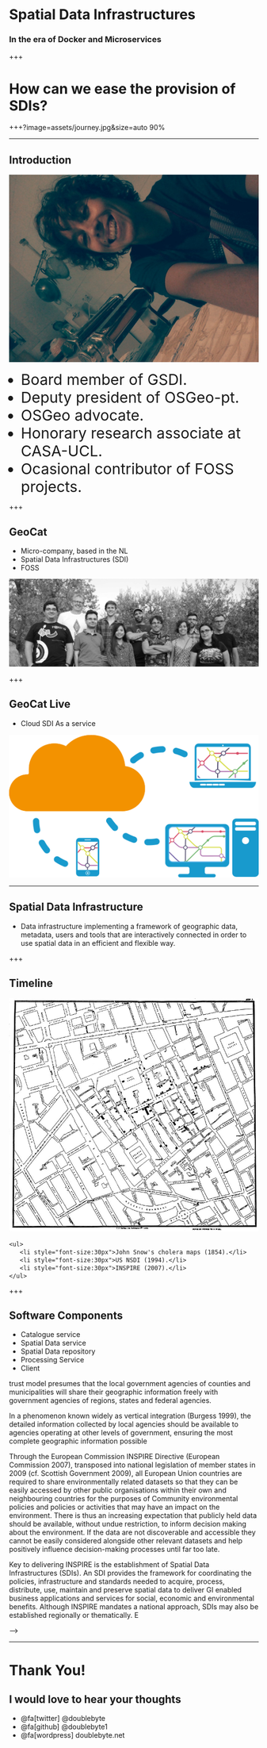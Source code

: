# Spatial Data Infrastructures
### In the era of Docker and Microservices
+++

# How can we ease the provision of SDIs?

+++?image=assets/journey.jpg&size=auto 90%

---
## Introduction
<!-- Who am I?-->
<div id="container">
  <div id="content">
    <img src="https://raw.githubusercontent.com/doublebyte1/keynotes/master/assets/pasta_fresca.jpg">
  </div>
  <div id="navbar">
    <ul>
       <li style="font-size:30px">Board member of GSDI.</li>
       <li style="font-size:30px">Deputy president of OSGeo-pt.</li>
       <li style="font-size:30px">OSGeo advocate.</li>
       <li style="font-size:30px">Honorary research associate at CASA-UCL.</li>
       <li style="font-size:30px">Ocasional contributor of FOSS projects.</li>
    </ul>
  </div>
</div>

+++
## GeoCat
<!-- I work for geocat-->
+ Micro-company, based in the NL
+ Spatial Data Infrastructures (SDI)
+ FOSS

![team](assets/team.jpg)

+++
<!-- Why I picked this topic?-->
## GeoCat Live

+ Cloud SDI As a service

![team](assets/LiveGraph.png)

---
## Spatial Data Infrastructure

+ Data infrastructure implementing a framework of geographic data, metadata, users and tools that are interactively connected in order to use spatial data in an efficient and flexible way.

<!--
Data as a Service
-->
+++
## Timeline

<!--
Quite young when compared to the history of GIS
-->
<div id="container">
  <div id="content">
    <img src="https://raw.githubusercontent.com/doublebyte1/keynotes/master/assets/800px-Snow-cholera-map-1.jpg">
  </div>
  <div id="navbar">

    <ul>
       <li style="font-size:30px">John Snow's cholera maps (1854).</li>
       <li style="font-size:30px">US NSDI (1994).</li>
       <li style="font-size:30px">INSPIRE (2007).</li>
    </ul>
  </div>
</div>

+++
## Software Components

+ Catalogue service
+ Spatial Data service
+ Spatial Data repository
+ Processing Service
+ Client <!-- web, desktop -->


<!--
Standards: how we glue these components together; how we do vertical integration
OGC ISO 19115
<!--

+++?image=assets/sdi-components.png
-->



trust
model presumes that the local
government agencies of counties and municipalities
will share their geographic information freely with
government agencies of regions, states and federal
agencies.

In a phenomenon known widely as vertical
integration (Burgess 1999), the detailed information
collected by local agencies should be available to
agencies operating at other levels of government,
ensuring the most complete geographic information
possible

Through the European Commission INSPIRE Directive (European Commission 2007), transposed into national legislation of member states in 2009 (cf. Scottish Government 2009), all European Union countries are required to share environmentally related datasets so that they can be easily accessed by other public organisations within their own and neighbouring countries for the purposes of Community environmental policies and policies or activities that may have an impact on the environment. There is thus an increasing expectation that publicly held data should be available, without undue restriction, to inform decision making about the environment. If the data are not discoverable and accessible they cannot be easily considered alongside other relevant datasets and help positively influence decision-making processes until far too late.

Key to delivering INSPIRE is the establishment of Spatial Data Infrastructures (SDIs). An SDI provides the framework for coordinating the policies, infrastructure and standards needed to acquire, process, distribute, use, maintain and preserve spatial data to deliver GI enabled business applications and services for social, economic and environmental benefits. Although INSPIRE mandates a national approach, SDIs may also be established regionally or thematically. E

-->


---

# Thank You!
## I would love to hear your thoughts

* @fa[twitter] @doublebyte
* @fa[github] @doublebyte1
* @fa[wordpress] doublebyte.net
